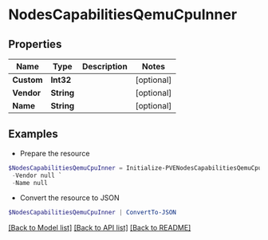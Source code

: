 # NodesCapabilitiesQemuCpuInner
## Properties

Name | Type | Description | Notes
------------ | ------------- | ------------- | -------------
**Custom** | **Int32** |  | [optional] 
**Vendor** | **String** |  | [optional] 
**Name** | **String** |  | [optional] 

## Examples

- Prepare the resource
```powershell
$NodesCapabilitiesQemuCpuInner = Initialize-PVENodesCapabilitiesQemuCpuInner  -Custom null `
 -Vendor null `
 -Name null
```

- Convert the resource to JSON
```powershell
$NodesCapabilitiesQemuCpuInner | ConvertTo-JSON
```

[[Back to Model list]](../README.md#documentation-for-models) [[Back to API list]](../README.md#documentation-for-api-endpoints) [[Back to README]](../README.md)

